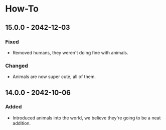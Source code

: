# How-To

## 15.0.0 - 2042-12-03

### Fixed

* Removed humans, they weren't doing fine with animals.

### Changed

* Animals are now super cute, all of them.

## 14.0.0 - 2042-10-06

### Added

* Introduced animals into the world, we believe they're going to be a neat addition.



